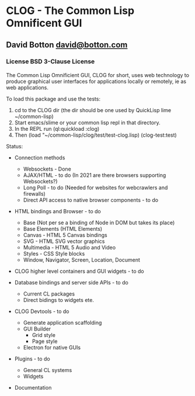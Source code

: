 
# CLOG - The Common Lisp Omnificent GUI

## David Botton <david@botton.com>

### License BSD 3-Clause License

####
The Common Lisp Omnificient GUI, CLOG for short, uses web technology
to produce graphical user interfaces for applications locally or
remotely, ie as web applications.


To load this package and use the tests:

1. cd to the CLOG dir (the dir should be one used by QuickLisp lime ~/common-lisp)
2. Start emacs/slime or your common lisp repl in that directory.
3. In the REPL run (ql:quickload :clog)
4. Then (load "~/common-lisp/clog/test/test-clog.lisp) (clog-test:test)

Status:

- Connection methods
  - Websockets - Done
  - AJAX/HTML - to do (In 2021 are there browsers supporting Websockets?)
  - Long Poll - to do (Needed for websites for webcrawlers and firewalls) 
  - Direct API access to native browser components - to do

- HTML bindings and Browser - to do
  - Base (Not per se a binding of Node in DOM but takes its place)
  - Base Elements (HTML Elements)
  - Canvas - HTML 5 Canvas bindings
  - SVG - HTML SVG vector graphics
  - Multimedia - HTML 5 Audio and Video
  - Styles - CSS Style blocks
  - Window, Navigator, Screen, Location, Document

- CLOG higher level containers and GUI widgets - to do

- Database bindings and server side APIs - to do
  - Current CL packages
  - Direct bidings to widgets ete.

- CLOG Devtools - to do
  - Generate application scaffolding
  - GUI Builder
	- Grid style
	- Page style
  - Electron for native GUIs
  
- Plugins - to do
  - General CL systems
  - Widgets
  
- Documentation
